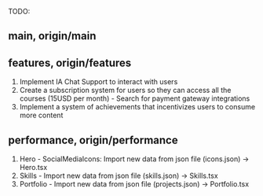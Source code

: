 TODO:

## main, origin/main

## features, origin/features

1. Implement IA Chat Support to interact with users
2. Create a subscription system for users so they can access all the courses (15USD per month) - Search for payment gateway integrations
3. Implement a system of achievements that incentivizes users to consume more content

## performance, origin/performance

1. Hero - SocialMediaIcons: Import new data from json file (icons.json) -> Hero.tsx
2. Skills - Import new data from json file (skills.json) -> Skills.tsx
3. Portfolio - Import new data from json file (projects.json) -> Portfolio.tsx
